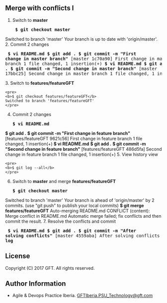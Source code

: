 ## Merge with conflicts I

 1. Switch to **master**  

     <pre>
     <b>$ git checkout master</b>
Switched to branch 'master'
Your branch is up to date with 'origin/master'.
     </pre>
 2. Commit 2 changes  
    <pre>
    <b>$ vi README.md</b>
<b>$ git add .</b>
<b>$ git commit -m "First change in master branch"</b>
[master 1c70a90] First change in master branch
 1 file changed, 1 insertion(+)
<b>$ vi README.md</b>
<b>$ git add .</b>
<b>$ git commit -m "Second change in master branch"</b>
[master 17bbc25] Second change in master branch
 1 file changed, 1 insertion(+)
    </pre>
 3. Switch to **features/featureGFT**  
 
    <pre>
    <b>$ git checkout features/featureGFT</b>
    Switched to branch 'features/featureGFT'
    </pre>
 4. Commit 2 changes

    <pre>
    <b>$ vi README.md</b>
<b>$ git add .</b>
<b>$ git commit -m "First change in feature branch"</b>
[features/featureGFT 9621c56] First change in feature branch
 1 file changed, 1 insertion(+)
<b>$ vi README.md</b>
<b>$ git add .</b>
<b>$ git commit -m "Second change in feature branch"</b>
[features/featureGFT 486d5fa] Second change in feature branch
 1 file changed, 1 insertion(+)
    </pre>
 5. View history view  
 
    <pre>
    <b>$ git log --all</b>
    </pre>
 6. Switch to **master** and merge **features/featureGFT**  
 
    <pre>
    <b>$ git checkout master</b>
Switched to branch 'master'
Your branch is ahead of 'origin/master' by 2 commits.
  (use "git push" to publish your local commits)
<b>$ git merge features/featureGFT</b>
Auto-merging README.md
CONFLICT (content): Merge conflict in README.md
Automatic merge failed; fix conflicts and then commit the result.
    </pre>
 7. Resolve the conflicts and commit  
    <pre>
    <b>$ vi README.md</b>
<b>$ git add .</b>
<b>$ git commit -m "After solving conflicts"</b>
[master 4559aba] After solving conflicts
<b>$ git log</b>
    </pre>

## License
Copyright (C) 2017 GFT. All rights reserved.

## Author Information
* Agile & Devops Practice Iberia. GFTIberia.PSU_Technology@gft.com
